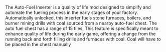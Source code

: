 The Auto-Fuel Inserter is a quality of life mod designed to simplify and automate the fueling process in the early stages of your factory. Automatically unlocked, this inserter fuels stone furnaces, boilers, and burner mining drills with coal sourced from a nearby auto-fuel chest. The auto fuel chest has a range of 15 tiles, This feature is specifically meant to enhance quality of life during the early game, offering a change from the running back and forth filling drills and furnaces with coal. Coal will have to be placed in the chest manually
